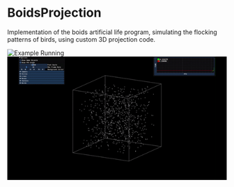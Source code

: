 # BoidsProjection
Implementation of the boids artificial life program, simulating the flocking patterns of birds, using custom 3D projection code.

![Example Running](imgs/updatedDefaults.gif)
![Final Version](imgs/finalVersion.gif)